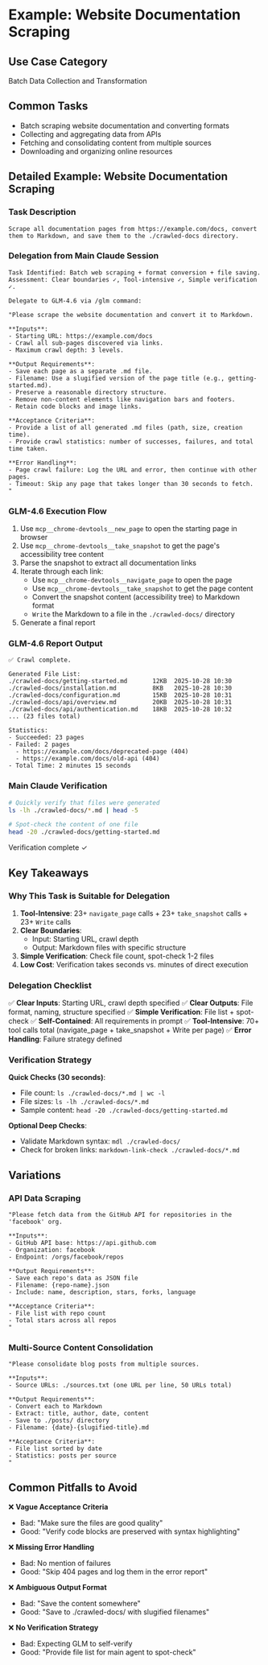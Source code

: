 # Example: Website Documentation Scraping

## Use Case Category
Batch Data Collection and Transformation

## Common Tasks
- Batch scraping website documentation and converting formats
- Collecting and aggregating data from APIs
- Fetching and consolidating content from multiple sources
- Downloading and organizing online resources

## Detailed Example: Website Documentation Scraping

### Task Description

```
Scrape all documentation pages from https://example.com/docs, convert them to Markdown, and save them to the ./crawled-docs directory.
```

### Delegation from Main Claude Session

```
Task Identified: Batch web scraping + format conversion + file saving.
Assessment: Clear boundaries ✓, Tool-intensive ✓, Simple verification ✓.

Delegate to GLM-4.6 via /glm command:

"Please scrape the website documentation and convert it to Markdown.

**Inputs**:
- Starting URL: https://example.com/docs
- Crawl all sub-pages discovered via links.
- Maximum crawl depth: 3 levels.

**Output Requirements**:
- Save each page as a separate .md file.
- Filename: Use a slugified version of the page title (e.g., getting-started.md).
- Preserve a reasonable directory structure.
- Remove non-content elements like navigation bars and footers.
- Retain code blocks and image links.

**Acceptance Criteria**:
- Provide a list of all generated .md files (path, size, creation time).
- Provide crawl statistics: number of successes, failures, and total time taken.

**Error Handling**:
- Page crawl failure: Log the URL and error, then continue with other pages.
- Timeout: Skip any page that takes longer than 30 seconds to fetch.
"
```

### GLM-4.6 Execution Flow

1. Use `mcp__chrome-devtools__new_page` to open the starting page in browser
2. Use `mcp__chrome-devtools__take_snapshot` to get the page's accessibility tree content
3. Parse the snapshot to extract all documentation links
4. Iterate through each link:
   - Use `mcp__chrome-devtools__navigate_page` to open the page
   - Use `mcp__chrome-devtools__take_snapshot` to get the page content
   - Convert the snapshot content (accessibility tree) to Markdown format
   - `Write` the Markdown to a file in the `./crawled-docs/` directory
5. Generate a final report

### GLM-4.6 Report Output

```
✅ Crawl complete.

Generated File List:
./crawled-docs/getting-started.md       12KB  2025-10-28 10:30
./crawled-docs/installation.md          8KB   2025-10-28 10:30
./crawled-docs/configuration.md         15KB  2025-10-28 10:31
./crawled-docs/api/overview.md          20KB  2025-10-28 10:31
./crawled-docs/api/authentication.md    18KB  2025-10-28 10:32
... (23 files total)

Statistics:
- Succeeded: 23 pages
- Failed: 2 pages
  - https://example.com/docs/deprecated-page (404)
  - https://example.com/docs/old-api (404)
- Total Time: 2 minutes 15 seconds
```

### Main Claude Verification

```bash
# Quickly verify that files were generated
ls -lh ./crawled-docs/*.md | head -5

# Spot-check the content of one file
head -20 ./crawled-docs/getting-started.md
```

Verification complete ✓

## Key Takeaways

### Why This Task is Suitable for Delegation

1. **Tool-Intensive**: 23+ `navigate_page` calls + 23+ `take_snapshot` calls + 23+ `Write` calls
2. **Clear Boundaries**:
   - Input: Starting URL, crawl depth
   - Output: Markdown files with specific structure
3. **Simple Verification**: Check file count, spot-check 1-2 files
4. **Low Cost**: Verification takes seconds vs. minutes of direct execution

### Delegation Checklist

✅ **Clear Inputs**: Starting URL, crawl depth specified
✅ **Clear Outputs**: File format, naming, structure specified
✅ **Simple Verification**: File list + spot-check
✅ **Self-Contained**: All requirements in prompt
✅ **Tool-Intensive**: 70+ tool calls total (navigate_page + take_snapshot + Write per page)
✅ **Error Handling**: Failure strategy defined

### Verification Strategy

**Quick Checks (30 seconds)**:
- File count: `ls ./crawled-docs/*.md | wc -l`
- File sizes: `ls -lh ./crawled-docs/*.md`
- Sample content: `head -20 ./crawled-docs/getting-started.md`

**Optional Deep Checks**:
- Validate Markdown syntax: `mdl ./crawled-docs/`
- Check for broken links: `markdown-link-check ./crawled-docs/*.md`

## Variations

### API Data Scraping

```
"Please fetch data from the GitHub API for repositories in the 'facebook' org.

**Inputs**:
- GitHub API base: https://api.github.com
- Organization: facebook
- Endpoint: /orgs/facebook/repos

**Output Requirements**:
- Save each repo's data as JSON file
- Filename: {repo-name}.json
- Include: name, description, stars, forks, language

**Acceptance Criteria**:
- File list with repo count
- Total stars across all repos
"
```

### Multi-Source Content Consolidation

```
"Please consolidate blog posts from multiple sources.

**Inputs**:
- Source URLs: ./sources.txt (one URL per line, 50 URLs total)

**Output Requirements**:
- Convert each to Markdown
- Extract: title, author, date, content
- Save to ./posts/ directory
- Filename: {date}-{slugified-title}.md

**Acceptance Criteria**:
- File list sorted by date
- Statistics: posts per source
"
```

## Common Pitfalls to Avoid

❌ **Vague Acceptance Criteria**
- Bad: "Make sure the files are good quality"
- Good: "Verify code blocks are preserved with syntax highlighting"

❌ **Missing Error Handling**
- Bad: No mention of failures
- Good: "Skip 404 pages and log them in the error report"

❌ **Ambiguous Output Format**
- Bad: "Save the content somewhere"
- Good: "Save to ./crawled-docs/ with slugified filenames"

❌ **No Verification Strategy**
- Bad: Expecting GLM to self-verify
- Good: "Provide file list for main agent to spot-check"
